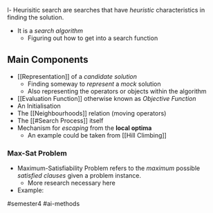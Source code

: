 l- Heurisitic search are searches that have *heuristic* characteristics in finding the solution.
- It is a *search algorithm*
	- Figuring out how to get into a search function

## Main Components
- [[Representation]] of  a *candidate solution*
	- Finding someway to *represent* a *mock* solution
	- Also representing the operators or objects within the algorithm
- [[Evaluation Function]] otherwise known as *Objective Function*
- An Initialisation
- The [[Neighbourhoods]] relation (moving operators)
- The [[#Search Process]] itself 
- Mechanism for *escaping* from the **local optima** 
	- An example could be taken from [[Hill Climbing]]


### Max-Sat Problem
- Maximum-Satisfiability Problem refers to the *maximum* possible *satisfied clauses* given a problem instance.
	- More research necessary here 
- Example:

#semester4 #ai-methods 